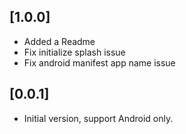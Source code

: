 ## [1.0.0]

* Added a Readme
* Fix initialize splash issue
* Fix android manifest app name issue

## [0.0.1]

* Initial version, support Android  only.
